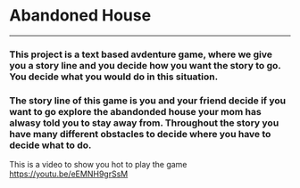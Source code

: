 # Abandoned House
<hr>
<h3>This project is a text based avdenture game, where we give you a story line and you decide how you want the story to go. You decide what you would do in this situation.</h3>
<h3>The story line of this game is you and your friend decide if you want to go explore the abandonded house your mom has alwasy told you to stay away from. Throughout the story you have many different obstacles to decide where you have to decide what to do.</h3>
 
This is a video to show you hot to play the game https://youtu.be/eEMNH9grSsM
 
